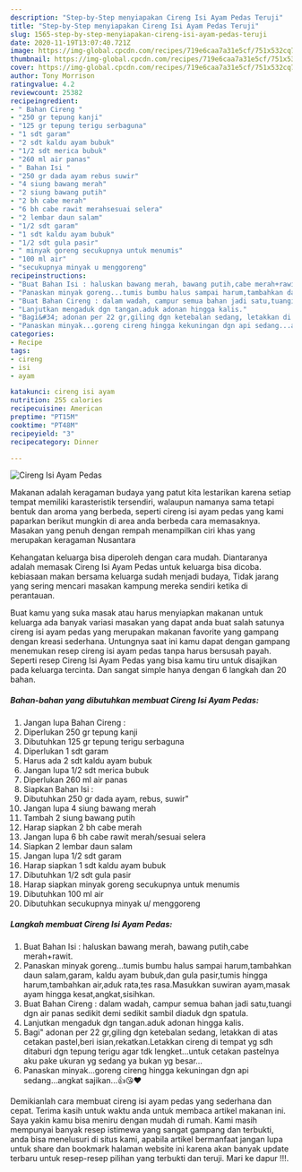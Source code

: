 ```yaml
---
description: "Step-by-Step menyiapakan Cireng Isi Ayam Pedas Teruji"
title: "Step-by-Step menyiapakan Cireng Isi Ayam Pedas Teruji"
slug: 1565-step-by-step-menyiapakan-cireng-isi-ayam-pedas-teruji
date: 2020-11-19T13:07:40.721Z
image: https://img-global.cpcdn.com/recipes/719e6caa7a31e5cf/751x532cq70/cireng-isi-ayam-pedas-foto-resep-utama.jpg
thumbnail: https://img-global.cpcdn.com/recipes/719e6caa7a31e5cf/751x532cq70/cireng-isi-ayam-pedas-foto-resep-utama.jpg
cover: https://img-global.cpcdn.com/recipes/719e6caa7a31e5cf/751x532cq70/cireng-isi-ayam-pedas-foto-resep-utama.jpg
author: Tony Morrison
ratingvalue: 4.2
reviewcount: 25382
recipeingredient:
- " Bahan Cireng "
- "250 gr tepung kanji"
- "125 gr tepung terigu serbaguna"
- "1 sdt garam"
- "2 sdt kaldu ayam bubuk"
- "1/2 sdt merica bubuk"
- "260 ml air panas"
- " Bahan Isi "
- "250 gr dada ayam rebus suwir"
- "4 siung bawang merah"
- "2 siung bawang putih"
- "2 bh cabe merah"
- "6 bh cabe rawit merahsesuai selera"
- "2 lembar daun salam"
- "1/2 sdt garam"
- "1 sdt kaldu ayam bubuk"
- "1/2 sdt gula pasir"
- " minyak goreng secukupnya untuk menumis"
- "100 ml air"
- "secukupnya minyak u menggoreng"
recipeinstructions:
- "Buat Bahan Isi : haluskan bawang merah, bawang putih,cabe merah+rawit."
- "Panaskan minyak goreng...tumis bumbu halus sampai harum,tambahkan daun salam,garam, kaldu ayam bubuk,dan gula pasir,tumis hingga harum,tambahkan air,aduk rata,tes rasa.Masukkan suwiran ayam,masak ayam hingga kesat,angkat,sisihkan."
- "Buat Bahan Cireng : dalam wadah, campur semua bahan jadi satu,tuangi dgn air panas sedikit demi sedikit sambil diaduk dgn spatula."
- "Lanjutkan mengaduk dgn tangan.aduk adonan hingga kalis."
- "Bagi&#34; adonan per 22 gr,giling dgn ketebalan sedang, letakkan di atas cetakan pastel,beri isian,rekatkan.Letakkan cireng di tempat yg sdh ditaburi dgn tepung terigu agar tdk lengket...untuk cetakan pastelnya aku pake ukuran yg sedang ya bukan yg besar..."
- "Panaskan minyak...goreng cireng hingga kekuningan dgn api sedang...angkat sajikan...👍😘❤"
categories:
- Recipe
tags:
- cireng
- isi
- ayam

katakunci: cireng isi ayam 
nutrition: 255 calories
recipecuisine: American
preptime: "PT15M"
cooktime: "PT48M"
recipeyield: "3"
recipecategory: Dinner

---
```



![Cireng Isi Ayam Pedas](https://img-global.cpcdn.com/recipes/719e6caa7a31e5cf/751x532cq70/cireng-isi-ayam-pedas-foto-resep-utama.jpg)

Makanan adalah keragaman budaya yang patut kita lestarikan karena setiap tempat memiliki karasteristik tersendiri, walaupun namanya sama tetapi bentuk dan aroma yang berbeda, seperti cireng isi ayam pedas yang kami paparkan berikut mungkin di area anda berbeda cara memasaknya. Masakan yang penuh dengan rempah menampilkan ciri khas yang merupakan keragaman Nusantara

Kehangatan keluarga bisa diperoleh dengan cara mudah. Diantaranya adalah memasak Cireng Isi Ayam Pedas untuk keluarga bisa dicoba. kebiasaan makan bersama keluarga sudah menjadi budaya, Tidak jarang yang sering mencari masakan kampung mereka sendiri ketika di perantauan.



Buat kamu yang suka masak atau harus menyiapkan makanan untuk keluarga ada banyak variasi masakan yang dapat anda buat salah satunya cireng isi ayam pedas yang merupakan makanan favorite yang gampang dengan kreasi sederhana. Untungnya saat ini kamu dapat dengan gampang menemukan resep cireng isi ayam pedas tanpa harus bersusah payah.
Seperti resep Cireng Isi Ayam Pedas yang bisa kamu tiru untuk disajikan pada keluarga tercinta. Dan sangat simple hanya dengan 6 langkah dan 20 bahan.


<!--inarticleads1-->

##### Bahan-bahan yang dibutuhkan membuat Cireng Isi Ayam Pedas:

1. Jangan lupa  Bahan Cireng :
1. Diperlukan 250 gr tepung kanji
1. Dibutuhkan 125 gr tepung terigu serbaguna
1. Diperlukan 1 sdt garam
1. Harus ada 2 sdt kaldu ayam bubuk
1. Jangan lupa 1/2 sdt merica bubuk
1. Diperlukan 260 ml air panas
1. Siapkan  Bahan Isi :
1. Dibutuhkan 250 gr dada ayam, rebus, suwir&#34;
1. Jangan lupa 4 siung bawang merah
1. Tambah 2 siung bawang putih
1. Harap siapkan 2 bh cabe merah
1. Jangan lupa 6 bh cabe rawit merah/sesuai selera
1. Siapkan 2 lembar daun salam
1. Jangan lupa 1/2 sdt garam
1. Harap siapkan 1 sdt kaldu ayam bubuk
1. Dibutuhkan 1/2 sdt gula pasir
1. Harap siapkan  minyak goreng secukupnya untuk menumis
1. Dibutuhkan 100 ml air
1. Dibutuhkan secukupnya minyak u/ menggoreng




<!--inarticleads2-->

##### Langkah membuat  Cireng Isi Ayam Pedas:

1. Buat Bahan Isi : haluskan bawang merah, bawang putih,cabe merah+rawit.
1. Panaskan minyak goreng...tumis bumbu halus sampai harum,tambahkan daun salam,garam, kaldu ayam bubuk,dan gula pasir,tumis hingga harum,tambahkan air,aduk rata,tes rasa.Masukkan suwiran ayam,masak ayam hingga kesat,angkat,sisihkan.
1. Buat Bahan Cireng : dalam wadah, campur semua bahan jadi satu,tuangi dgn air panas sedikit demi sedikit sambil diaduk dgn spatula.
1. Lanjutkan mengaduk dgn tangan.aduk adonan hingga kalis.
1. Bagi&#34; adonan per 22 gr,giling dgn ketebalan sedang, letakkan di atas cetakan pastel,beri isian,rekatkan.Letakkan cireng di tempat yg sdh ditaburi dgn tepung terigu agar tdk lengket...untuk cetakan pastelnya aku pake ukuran yg sedang ya bukan yg besar...
1. Panaskan minyak...goreng cireng hingga kekuningan dgn api sedang...angkat sajikan...👍😘❤




Demikianlah cara membuat cireng isi ayam pedas yang sederhana dan cepat. Terima kasih untuk waktu anda untuk membaca artikel makanan ini. Saya yakin kamu bisa meniru dengan mudah di rumah. Kami masih mempunyai banyak resep istimewa yang sangat gampang dan terbukti, anda bisa menelusuri di situs kami, apabila artikel bermanfaat jangan lupa untuk share dan bookmark halaman website ini karena akan banyak update terbaru untuk resep-resep pilihan yang terbukti dan teruji. Mari ke dapur !!!. 
